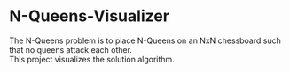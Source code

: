 # N-Queens-Visualizer
The N-Queens problem is to place N-Queens on an NxN chessboard such that no queens attack each other.  
This project visualizes the solution algorithm.
